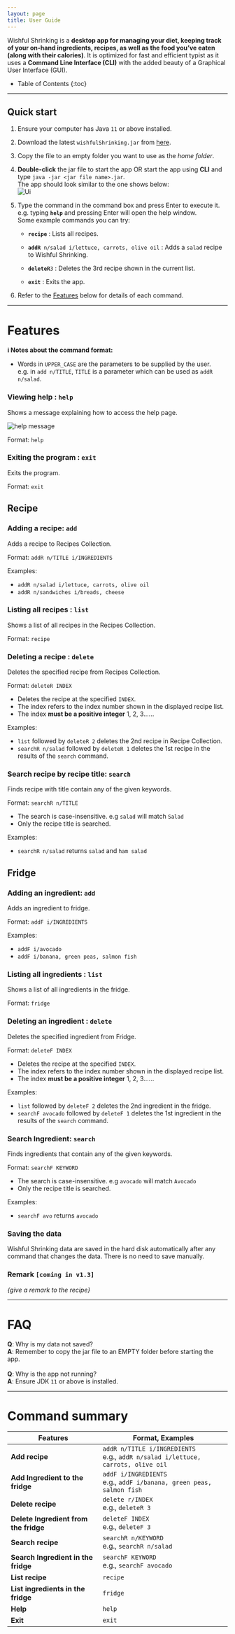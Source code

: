 ```yaml
---
layout: page
title: User Guide
---
```


Wishful Shrinking is a **desktop app for managing your diet, keeping track of your on-hand ingredients, recipes, as well as the food you’ve eaten (along with their calories)**. It is optimized for fast and efficient typist as it uses a **Command Line Interface (CLI)** with the added beauty of a Graphical User Interface (GUI).

* Table of Contents
{:toc}

--------------------------------------------------------------------------------------------------------------------

## Quick start

1. Ensure your computer has Java `11` or above installed.

1. Download the latest `wishfulShrinking.jar` from [here](https://github.com/AY2021S1-CS2103T-W10-2/tp).

1. Copy the file to an empty folder you want to use as the _home folder_.

1. **Double-click** the jar file to start the app OR start the app using **CLI** and type `java -jar <jar file name>.jar`.<br>
   The app should look similar to the one shows below: <br>
   ![Ui](images/Ui.png)

1. Type the command in the command box and press Enter to execute it. e.g. typing **`help`** and pressing Enter will open the help window.<br>
   Some example commands you can try:

   * **`recipe`** : Lists all recipes.

   * **`addR`**` n/salad i/lettuce, carrots, olive oil` : Adds a `salad` recipe to Wishful Shrinking.

   * **`deleteR`**`3` : Deletes the 3rd recipe shown in the current list.

   * **`exit`** : Exits the app.

1. Refer to the [Features](#features) below for details of each command.

--------------------------------------------------------------------------------------------------------------------

# Features

<div markdown="block" class="alert alert-info">

**:information_source: Notes about the command format:**<br>

* Words in `UPPER_CASE` are the parameters to be supplied by the user.<br>
  e.g. in `add n/TITLE`, `TITLE` is a parameter which can be used as `addR n/salad`.
</div>

### Viewing help : `help`

Shows a message explaining how to access the help page.

![help message](images/helpMessage.png)

Format: `help`

### Exiting the program : `exit`

Exits the program.

Format: `exit`

## Recipe

### Adding a recipe: `add`

Adds a recipe to Recipes Collection.

Format: `addR n/TITLE i/INGREDIENTS`

Examples:
* `addR n/salad i/lettuce, carrots, olive oil`
* `addR n/sandwiches i/breads, cheese`


### Listing all recipes : `list`

Shows a list of all recipes in the Recipes Collection.

Format: `recipe`


### Deleting a recipe : `delete`

Deletes the specified recipe from Recipes Collection.

Format: `deleteR INDEX`

* Deletes the recipe at the specified `INDEX`.
* The index refers to the index number shown in the displayed recipe list.
* The index **must be a positive integer** 1, 2, 3......

Examples:
* `list` followed by `deleteR 2` deletes the 2nd recipe in Recipe Collection.
* `searchR n/salad` followed by `deleteR 1` deletes the 1st recipe in the results of the `search` command.


### Search recipe by recipe title: `search`

Finds recipe with title contain any of the given keywords.

Format: `searchR n/TITLE`

* The search is case-insensitive. e.g `salad` will match `Salad`
* Only the recipe title is searched.

Examples:
* `searchR n/salad` returns `salad` and `ham salad`


## Fridge
### Adding an ingredient: `add`

Adds an ingredient to fridge.

Format: `addF i/INGREDIENTS`

Examples:
* `addF i/avocado`
* `addF i/banana, green peas, salmon fish`

### Listing all ingredients : `list`

Shows a list of all ingredients in the fridge.

Format: `fridge`

### Deleting an ingredient : `delete`

Deletes the specified ingredient from Fridge.

Format: `deleteF INDEX`

* Deletes the recipe at the specified `INDEX`.
* The index refers to the index number shown in the displayed recipe list.
* The index **must be a positive integer** 1, 2, 3......

Examples:
* `list` followed by `deleteF 2` deletes the 2nd ingredient in the fridge.
* `searchF avocado` followed by `deleteF 1` deletes the 1st ingredient in the results of the `search` command.

### Search Ingredient: `search`

Finds ingredients that contain any of the given keywords.

Format: `searchF KEYWORD`

* The search is case-insensitive. e.g `avocado` will match `Avocado`
* Only the recipe title is searched.

Examples:
* `searchF avo` returns `avocado`


### Saving the data

Wishful Shrinking data are saved in the hard disk automatically after any command that changes the data. There is no need to save manually.


### Remark `[coming in v1.3]`

_{give a remark to the recipe}_

--------------------------------------------------------------------------------------------------------------------

# FAQ

**Q**: Why is my data not saved?<br>
**A**: Remember to copy the jar file to an EMPTY folder before starting the app.
<br>
<br>
**Q**: Why is the app not running?<br>
**A**: Ensure JDK `11` or above is installed.

--------------------------------------------------------------------------------------------------------------------

# Command summary

Features | Format, Examples
--------|------------------
**Add recipe** | `addR n/TITLE i/INGREDIENTS` <br> e.g., `addR n/salad i/lettuce, carrots, olive oil`
**Add Ingredient to the fridge** | `addF i/INGREDIENTS` <br> e.g., `addF i/banana, green peas, salmon fish`
**Delete recipe** | `delete r/INDEX`<br> e.g., `deleteR 3`
**Delete Ingredient from the fridge** | `deleteF INDEX`<br> e.g., `deleteF 3`
**Search recipe** | `searchR n/KEYWORD`<br> e.g., `searchR n/salad`
**Search Ingredient in the fridge** | `searchF KEYWORD`<br> e.g., `searchF avocado`
**List recipe** | `recipe`
**List ingredients in the fridge** | `fridge`
**Help** | `help`
**Exit** | `exit`
